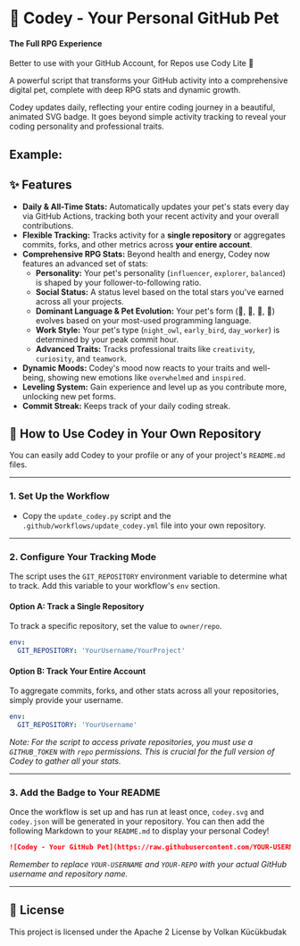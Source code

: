 # 🐾 Codey - Your Personal GitHub Pet

#### The Full RPG Experience
Better to use with your GitHub Account, for Repos use Cody Lite 🙂

A powerful script that transforms your GitHub activity into a comprehensive digital pet, complete with deep RPG stats and dynamic growth.

Codey updates daily, reflecting your entire coding journey in a beautiful, animated SVG badge. It goes beyond simple activity tracking to reveal your coding personality and professional traits.

## Example:

## ✨ Features

  * **Daily & All-Time Stats:** Automatically updates your pet's stats every day via GitHub Actions, tracking both your recent activity and your overall contributions.
  * **Flexible Tracking:** Tracks activity for a **single repository** or aggregates commits, forks, and other metrics across **your entire account**.
  * **Comprehensive RPG Stats:** Beyond health and energy, Codey now features an advanced set of stats:
      * **Personality:** Your pet's personality (`influencer`, `explorer`, `balanced`) is shaped by your follower-to-following ratio.
      * **Social Status:** A status level based on the total stars you've earned across all your projects.
      * **Dominant Language & Pet Evolution:** Your pet's form (🐍, 🦊, 🦀, 🐹) evolves based on your most-used programming language.
      * **Work Style:** Your pet's type (`night_owl`, `early_bird`, `day_worker`) is determined by your peak commit hour.
      * **Advanced Traits:** Tracks professional traits like `creativity`, `curiosity`, and `teamwork`.
  * **Dynamic Moods:** Codey's mood now reacts to your traits and well-being, showing new emotions like `overwhelmed` and `inspired`.
  * **Leveling System:** Gain experience and level up as you contribute more, unlocking new pet forms.
  * **Commit Streak:** Keeps track of your daily coding streak.

## 🚀 How to Use Codey in Your Own Repository

You can easily add Codey to your profile or any of your project's `README.md` files.

-----

### 1\. Set Up the Workflow

  * Copy the `update_codey.py` script and the `.github/workflows/update_codey.yml` file into your own repository.

-----

### 2\. Configure Your Tracking Mode

The script uses the `GIT_REPOSITORY` environment variable to determine what to track. Add this variable to your workflow's `env` section.

#### Option A: Track a Single Repository

To track a specific repository, set the value to `owner/repo`.

```yaml
env:
  GIT_REPOSITORY: 'YourUsername/YourProject'
```

#### Option B: Track Your Entire Account

To aggregate commits, forks, and other stats across all your repositories, simply provide your username.

```yaml
env:
  GIT_REPOSITORY: 'YourUsername'
```

*Note: For the script to access private repositories, you must use a `GITHUB_TOKEN` with `repo` permissions. This is crucial for the full version of Codey to gather all your stats.*

-----

### 3\. Add the Badge to Your README

Once the workflow is set up and has run at least once, `codey.svg` and `codey.json` will be generated in your repository. You can then add the following Markdown to your `README.md` to display your personal Codey\!

```markdown
![Codey - Your GitHub Pet](https://raw.githubusercontent.com/YOUR-USERNAME/YOUR-REPO/main/codey.svg)
```

*Remember to replace `YOUR-USERNAME` and `YOUR-REPO` with your actual GitHub username and repository name.*

-----

## 📝 License

This project is licensed under the Apache 2 License by Volkan Kücükbudak

